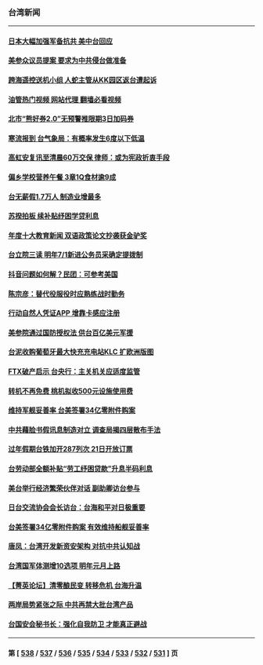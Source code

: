 ### 台湾新闻
---
#### [日本大幅加强军备抗共 美中台回应](../../pages/ncid1349361/n13886331.md?12170045) 
#### [美参众议员提案 要求为中共侵台做准备](../../pages/ncid1349361/n13886213.md?12170045) 
#### [跨海遥控送机小组 人蛇主管从KK园区返台遭起诉](../../pages/ncid1349361/n13886295.md?12170045) 
#### [油管热门视频 网站代理 翻墙必看视频](http://138.2.39.72:81/youtube.html?epic-marker?12170045)
#### [北市“熊好券2.0”无预警推限期3日加码券](../../pages/ncid1349361/n13886290.md?12170045) 
#### [寒流报到 台气象局：有概率发生6度以下低温](../../pages/ncid1349361/n13886293.md?12170045) 
#### [高虹安复讯至清晨60万交保 律师：或为宪政折衷手段](../../pages/ncid1349361/n13886260.md?12170045) 
#### [偏乡学校营养午餐 3章1Q食材逾9成](../../pages/ncid1349361/n13886262.md?12170045) 
#### [台无薪假1.7万人 制造业增最多](../../pages/ncid1349361/n13886257.md?12170045) 
#### [苏揆拍板 续补贴纾困学贷利息](../../pages/ncid1349361/n13886252.md?12170045) 
#### [年度十大教育新闻 双语政策论文抄袭获金驴奖](../../pages/ncid1349361/n13886255.md?12170045) 
#### [台立院三读 明年7/1新进公务员采确定提拨制](../../pages/ncid1349361/n13886258.md?12170045) 
#### [抖音问题如何解？民团：可参考美国](../../pages/ncid1349361/n13886266.md?12170045) 
#### [陈宗彦：替代役服役时应熟练战时勤务](../../pages/ncid1349361/n13886264.md?12170045) 
#### [行动自然人凭证APP 增靠卡感应注册](../../pages/ncid1349361/n13886268.md?12170045) 
#### [美参院通过国防授权法 供台百亿美元军援](../../pages/ncid1349361/n13886235.md?12170045) 
#### [台泥收购葡萄牙最大快充充电站KLC 扩欧洲版图](../../pages/ncid1349361/n13886210.md?12170045) 
#### [FTX破产启示 台央行：主关机关应适度监管](../../pages/ncid1349361/n13886204.md?12170045) 
#### [转机不再免费 桃机拟收500元设施使用费](../../pages/ncid1349361/n13886215.md?12170045) 
#### [维持军舰妥善率 台美签署34亿零附件购案](../../pages/ncid1349361/n13886217.md?12170045) 
#### [中共藉脸书假讯息制造对立 调查局揭四层散布手法](../../pages/ncid1349361/n13886221.md?12170045) 
#### [过年假期台铁加开287列次 21日开放订票](../../pages/ncid1349361/n13886219.md?12170045) 
#### [台劳动部全额补贴“劳工纾困贷款”升息半码利息](../../pages/ncid1349361/n13886190.md?12170045) 
#### [美台举行经济繁荣伙伴对话 副助卿访台参与](../../pages/ncid1349361/n13886119.md?12170045) 
#### [日台交流协会会长访台：台海和平对日极重要](../../pages/ncid1349361/n13886060.md?12170045) 
#### [台美签署34亿零附件购案 有效维持船舰妥善率](../../pages/ncid1349361/n13886013.md?12170045) 
#### [唐凤：台湾开发新资安架构 对抗中共认知战](../../pages/ncid1349361/n13885976.md?12170045) 
#### [台湾国军体测增10选项 明年元月上路](../../pages/ncid1349361/n13885400.md?12170045) 
#### [【菁英论坛】清零酿民变 转移危机 台海升温](../../pages/ncid1349361/n13885693.md?12170045) 
#### [两岸局势紧张之际 中共再禁大批台湾产品](../../pages/ncid1349361/n13885668.md?12170045) 
#### [台国安会秘书长：强化自我防卫 才能真正避战](../../pages/ncid1349361/n13885454.md?12170045) 

---
#### 第 [ [538](./538.md?12170045) / [537](./537.md?12170045) / [536](./536.md?12170045) / [535](./535.md?12170045) / [534](./534.md?12170045) / [533](./533.md?12170045) / [532](./532.md?12170045) / [531](./531.md?12170045) ] 页
